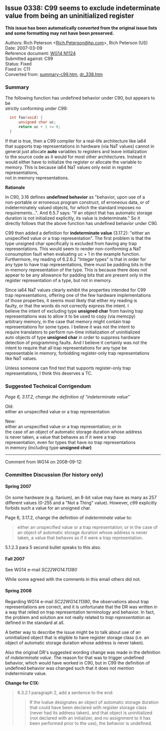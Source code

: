 ## Issue 0338: C99 seems to exclude **indeterminate value** from being an uninitialized register

**This issue has been automatically converted from the original issue lists and some formatting may not have been preserved.**

Authors: Rich Peterson \<Rich.Peterson@hp.com\>, Rich Peterson (US)  
Date: 2007-03-09  
Reference document: [WG14 N1124](https://www.open-std.org/jtc1/sc22/wg14/www/docs/n1124.pdf)  
Submitted against: C99  
Status: Fixed  
Fixed in: C11  
Converted from: [summary-c99.htm](https://www.open-std.org/jtc1/sc22/wg14/www/docs/summary-c99.htm), [dr_338.htm](https://www.open-std.org/jtc1/sc22/wg14/www/docs/dr_338.htm)

### Summary

The following function has undefined behavior under C90, but appears to be  
strictly conforming under C99:

```c
  int foo(void) {
      unsigned char uc;
      return uc + 1 >= 0;
  }
```

If that is true, then a C99 compiler for a real-life architecture like ia64  
that supports trap representations in hardware (via NaT values) cannot in  
general just allocate **auto** variables to registers and leave initialization  
to the source code as it would for most other architectures. Instead it  
would either have to initialize the register or allocate the variable to  
memory. This is because ia64 NaT values only exist in register representations,  
not in memory representations.

**Rationale**

In C90, 3.16 defines **undefined behavior** as "behavior, upon use of a  
non-portable or erroneous program construct, of erroneous data, or of  
indeterminately valued objects, for which the standard imposes no  
requirements...". And 6.5.7 says: "If an object that has automatic storage  
duration is not initialized explicitly, its value is indeterminate." So it  
directly follows that the above function has undefined behavior under C90.

C99 then added a definition for **indeterminate value** (3.17.2): "either an  
unspecified value or a trap representation". The first problem is that the  
type unsigned char specifically is excluded from having any trap  
representations. This would seem to render non-conforming a NaT  
consumption fault when evaluating uc \+ 1 in the example function.  
Furthermore, my reading of 6.2.6.2 "Integer types" is that in order for  
any type to have trap representations, there must be padding bits in the  
in-memory representation of the type. This is because there does not  
appear to be any allowance for padding bits that are present only in the  
register representation of a type, but not in memory.

Since ia64 NaT values clearly exhibit the properties intended for C99  
trap representations, offering one of the few hardware implementations  
of those properties, it seems most likely that either my reading is  
faulty, or that the words do not correctly express the intent. I  
believe the intent of excluding type **unsigned char** from having trap  
representations was to allow it to be used to copy (via memcpy)  
arbitrary memory, in the case that memory might contain trap  
representations for some types. I believe it was not the intent to  
require translators to perform run-time initialization of uninitialized  
auto objects of type **unsigned char** in order to suppress hardware  
detection of programming faults. And I believe it certainly was not the  
intent to require that all trap representations for any type be  
representable in memory, forbidding register-only trap representations  
like NaT values.

Unless someone can find text that supports register-only trap  
representations, I think this deserves a TC.

### Suggested Technical Corrigendum

*Page 6, 3.17.2, change the definition of "indeterminate value"*

Old:  
either an unspecified value or a trap representation

New:  
either an unspecified value or a trap representation; or in  
the case of an object of automatic storage duration whose address  
is never taken, a value that behaves as if it were a trap  
representation, even for types that have no trap representations  
in memory (including type **unsigned char)**

---

Comment from WG14 on 2008-09-12:

### Committee Discussion (for history only)

#### Spring 2007

On some hardware (e.g. Itanium), an 8-bit value may have as many as 257
different values (0-255 and a "Not a Thing" value). However, c99 explicitly
forbids such a value for an unsigned char.

Page 6, 3.17.2, change the definition of *indeterminate value* to:

> either an unspecified value or a trap representation; or in the case of an
> object of automatic storage duration whose address is never taken, a value that
> behaves as if it were a trap representation.

5.1.2.3 para 5 second bullet speaks to this also.

#### Fall 2007

See WG14 e-mail *SC22WG14.11380*

While some agreed with the comments in this email others did not.

#### Spring 2008

Regarding WG14 e-mail *SC22WG14.11380*, the observations about trap
representations are correct, and it is unfortunate that the DR was written in a
way that relied on trap representation terminology and behavior. In fact, the
problem and solution are not really related to *trap representation* as defined
in the standard at all.

A better way to describe the issue might be to talk about use of an
uninitialized object that is eligible to have register storage class (i.e. an
object of automatic storage duration whose address is never taken).

Also the original DR's suggested wording change was made in the definition of
*indeterminate value*. The reason for that was to trigger undefined behavior,
which would have worked in C90, but in C99 the definition of undefined behavior
was changed such that it does not mention indeterminate value.

**Change for C1X:**

> 6.3.2.1 paragraph 2, add a sentence to the end:
>
> > If the lvalue designates an object of automatic storage duration that could have
> > been declared with register storage class (never had its address taken), and
> > that object is uninitialized (not declared with an initializer, and no
> > assignment to it has been performed prior to the use), the behavior is
> > undefined.
